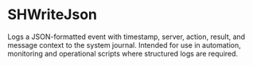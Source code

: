 # SHWriteJson
Logs a JSON-formatted event with timestamp, server, action, result, and message context to the system journal. Intended for use in automation, monitoring and operational scripts where structured logs are required.
